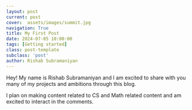 ```yaml
---
layout: post
current: post
cover:  assets/images/summit.jpg
navigation: True
title: My First Post
date: 2024-07-05 10:00:00
tags: [Getting started]
class: post-template
subclass: 'post'
author: Rishab Subramaniyan
---
```


Hey! My name is Rishab Subramaniyan and I am excited to share with you many of my projects and ambitions through this blog.

I plan on making content related to CS and Math related content and am excited to interact in the comments. 
